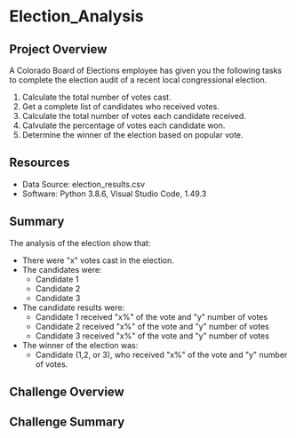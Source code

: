 # Election_Analysis

## Project Overview
A Colorado Board of Elections employee has given you the following tasks to complete the election audit of a recent local congressional election.

1. Calculate the total number of votes cast.
2. Get a complete list of candidates who received votes.
3. Calculate the total number of votes each candidate received.
4. Calvulate the percentage of votes each candidate won.
5. Determine the winner of the election based on popular vote.

## Resources
- Data Source: election_results.csv
- Software: Python 3.8.6, Visual Studio Code, 1.49.3

## Summary
The analysis of the election show that:
- There were "x" votes cast in the election.
- The candidates were:
    - Candidate 1
    - Candidate 2
    - Candidate 3
- The candidate results were:
    - Candidate 1 received "x%" of the vote and "y" number of votes
    - Candidate 2 received "x%" of the vote and "y" number of votes
    - Candidate 3 received "x%" of the vote and "y" number of votes
- The winner of the election was:
    - Candidate (1,2, or 3), who received "x%" of the vote and "y" number of votes.
    
## Challenge Overview

## Challenge Summary
